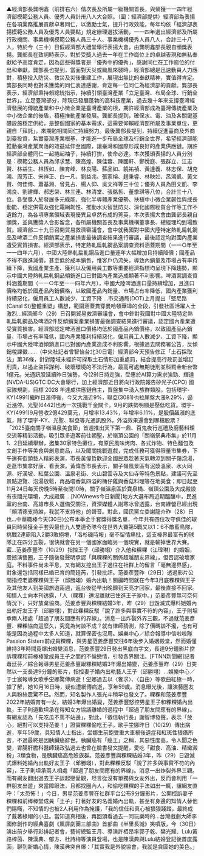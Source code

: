 ▲經濟部長龔明鑫（前排右六）偕次長及所屬一級機關首長，與榮獲一一四年經濟部模範公務人員、優秀人員計卅八人大合照。（圖：經濟部提供）經濟部為表揚在各項業務推展貢獻卓著同仁，以激勵士氣，提升行政效能，每年均依「經濟部表揚模範公務人員及優秀人員要點」規定辦理選拔活動，一一四年選出經濟部及所屬行政機關、事業機構模範公務人員三十人、事業機構優秀人員八人，合計三十八人，特於今（三十）日假經濟部大禮堂舉行表揚大會，由龔明鑫部長親自頒獎表揚。龔部長在致詞時表示，對於受獎人過去一年在工作崗位上的卓越表現和無私奉獻給予高度肯定，因為這些得獎者是「優秀中的優秀」，感謝同仁在工作崗位的付出和奉獻。龔部長也提到，當面對天災或颱風來襲時，經濟部總是迅速動員人力應對，積極投入防災、救災及災後重建工作，展現出無比的奉獻精神，實值得肯定。龔部長同時也對未獲獎的同仁表達感謝，肯定每一位同仁為經濟部的貢獻。龔部長表示，經濟部秉持賴總統指示，持續引領臺灣產業「立足臺灣、布局全球、行銷全世界」。立足臺灣部分，除現已發展蓬勃的高科技產業，過去幾十年來支撐臺灣經濟發展的傳統產業和中小微企業是臺灣產業的根，期許經濟部成為臺灣傳統產業及中小微企業的後盾，積極推動產業發展。龔部長提到，確保水、電、油及各關鍵基礎設施穩定供給，是整個國家的基本需求，這需要仰賴經濟部所屬及事業單位，更親自「拜託」，來期勉相關同仁持續努力。最後龔部長提到，持續促進臺商及外商到臺投資，紮實臺灣產業根基，才能進一步布局全球及行銷全世界，希望經濟部能推動臺灣產業聚落的效益延伸至國際，讓臺灣和國際形成良好的產業供應鏈。期許經濟部全體同仁一起捲起袖子，持續打拚，使命必達。本次獲頒表揚的人員分別是：模範公務人員為邱求慧、陳高煌、陳佳蓉、陳國軒、鄭悅庭、張群立、江志賢、林益生、林恆如、陳育峰、林良陽、蘇品如、饒祐禎、黃達義、林志保、胡克鴻、周芳正、宋祥正、白一凡、劉益兆、張家榕、趙秉睿、林映如、呂鴻凱、黃文賢、何佳倚、蕭基淵、曾見占、楊人仰、吳文祥等三十位；優秀人員為田文凱、李鴻良、劉建輝、郝志榮、林三連、林清堂、張銘哲、董季琪等八位，合計三十八位。各受獎人於發展多元綠能、強化半導體產業優勢、扶植中小微企業韌性與成長動能、穩定供電及強化電網韌性、推動水災智慧防災、深化國際經貿合作等工作不遺餘力，為各項專業領域表現優異且卓然有成的菁英，本次表揚大會由龔部長親自頒獎，並與獲獎人合影留念，各所屬機關首長及事業機構董事長、總經理均到場致賀。經濟部二十九日召開貿易救濟審議會，會中就我國對中國大陸特定熱軋扁軋鋼品及啤酒二件反傾銷案之產業損害最後調查結果進行審議，最後認定均對國內產業遭受實質損害。經濟部表示，特定熱軋扁軋鋼品案調查資料涵蓋期間（一一○年至一一四年六月），中國大陸熱軋扁軋鋼品進口量逐年大幅增加且持續降價；國產品不得不跟進減價，甚至低於成本銷售，惟客戶仍流失，導致內銷量及市場占有率持續下降，我國產業生產、獲利以及僱用員工數等重要經濟指標均呈現下降趨勢，顯示中國大陸熱軋扁軋鋼品傾銷進口已對國內產業造成顯著不利影響。啤酒案調查資料涵蓋期間（一一○年至一一四年六月），中國大陸啤酒進口量持續增加，且進口價格均低於國產品內銷價格，以致國產品內銷量、市場占有率降低，國內產業獲利持續惡化，僱用員工人數減少、工資下降 ...市交通局(DOT)上月提出「堅尼路(Canal St)整體重塑」構想，範圍涵蓋貫穿曼哈頓華埠的全段，引發社區活躍人士激烈...經濟部今（29）日召開貿易救濟審議會，會中針對我國對中國大陸特定熱軋扁軋鋼品及啤酒2件反傾銷案產業損害最後調查結果進行審議，認定國內產業遭受實質損害。經濟部認定啤酒進口價格均低於國產品內銷價格，以致國產品內銷量、市場占有率降低，國內產業獲利持續惡化，僱用員工人數減少、工資下降，顯示中國大陸啤酒傾銷進口已對國內產業造成不利影響。根據過去關務署公告，反傾銷稅課徵......（中央社記者曾智怡台北30日電）經濟部今天預告修正「土石採取法」第36條，針對陸域未經許可採取土石情形加重處罰，結合提高行政罰並增訂刑責，以遏止盜採謀利、破壞環境的不法行為，最高可處無期徒刑並科罰金新台幣1億元。光通訊股延續昨日強勢，今(29)日持走強，受惠於AI算力需求強勁、輝達 (NVDA-US)GTC DC大會舉行，加上經濟部近日將向行政院報告矽光子(CPO) 國家隊規劃，目標 2028 年達成供應鏈自主，買盤集中湧入族群類股。包括環宇- KY(4991)繼昨日漲停後，今又大漲近9%，聯亞(3081)也拉尾盤大漲9.29%，逼近漲停。光聖(6442)也再一次挑戰千金關卡，9月的跌勢明顯是壓低吃貨。環宇- KY(4991)9月營收2億429萬元，月增率13.43%，年增率6.11%，是股價飆漲的底氣，除了環宇-KY、光聖、聯亞等光通訊股外，外溢效果還會到哪檔股票？「2025臺南關子嶺溫泉美食節」首週推出天下第一鼎、百鬼夜行巡禮及廚藝料理交流等精彩活動，吸引眾多遊客前往朝聖，於嶺頂公園的「關嶺祭典市集」於11月1、2日延續舉辦，邀集30家特色攤位，有原民風味烤肉、各式炸物、特色麵包及文創手作等美食與創意商品，以及闖關挑戰遊戲，完成任務可獲得限量市集券，下午還有街頭藝人精彩表演，市長黃偉哲歡迎全國民眾趁著天氣轉涼到關子嶺泡湯，走逛市集拿好康、看表演。黃偉哲市長表示，關子嶺風景區有泥漿溫泉、水火同源、好漢坡、紅葉公園、溫泉老街、火山碧雲寺及大仙寺等特色景點，建議可先至景點遊覽、泡湯放鬆，再品嚐香氣四溢的桶仔雞與香菇料理等在地美食；即日起至11月24日每天傍晚5時至夜間10時，關子嶺溫泉區於寶泉橋、嶺頂公園及大成殿設有夜間光環境，大成殿廣 ...[NOWnews今日新聞]地方大選布局近期醞釀中，民進黨的台南、高雄市長人選備受關注，資深媒體人謝寒冰曾透露，台南綠營已經出現「賴清德支持誰，我就不支持他」的聲音。對此，國民黨立委謝龍介昨（28）日也...中華職棒今天(30日)公布本季金手套獎得獎名單，今年共有四位攻守俱佳的球員同時榮獲金手套與最佳九人雙道奇隊今在世界大賽第5戰又以1：6不敵藍鳥隊，挑戰2連霸陷入2勝3敗絕境，「洛杉磯時報」毫不留情痛批，這支棒界最富有的球隊正在四分五裂，很快就會在另一個國家面臨另一個現實，就是輸掉世界大賽。 藍...范姜彥豐昨（10/29）指控王子（邱勝翊）介入他和粿粿（江瑋琳）的婚姻，震撼演藝圈，王子隨後發聲明承認「與粿粿的關係超越朋友界線」，但否認破壞家庭。不料事件尚未平息，又有網友挖出王子過往在社群上的留言「毫無邊界感」，對象還包括同樣已婚已育的簡廷芮，引發批評。范姜彥豐昨（29日）透過影片公開指控老婆粿粿與王子（邱勝翊）婚內出軌！關鍵時間就在今年3月底粿粿與王子及其他友人到美國旅遊兩週，返台後從早出晚歸到天亮才回家，最後直接不回家。知情人士向本刊透露，「人（粿粿）還沒離就已住進王子家中。」范姜彥豐無可奈何情況下，只好放棄協商。范姜彥豐與粿粿結婚3年，昨（29）日毀滅式爆料她婚內出軌好友王子（邱勝翊），對此粿粿反駁「說了許多與事實不符的內容」，王子則坦承兩人相處「超過了朋友間應有的界線」。消息一出炸裂外界三觀，不過就范姜彥豐、粿粿協商這麼久，究竟為何談不成？就有律師猜測，除了價碼談不攏，也有可能是因為過程中太多人知道，就算保密也沒用。娛樂中心／綜合報導中信啦啦隊Passion Sisters前成員粿粿，與男星范姜彥豐交往6年後步入婚姻殿堂，然而婚僅維持3年時間竟爆出婚變消息，范姜彥豐29日發出黑底白字文，長達9分鐘影片控訴粿粿和前棒棒堂成員王子之間的不倫戀情，引發各界關注。[FTNN新聞網]記者蕭廷芬／綜合報導男星范姜彥豐跟粿粿結婚3年爆出婚變，范姜彥豐昨（29）日突然以一支長達9分鐘的影片，指控妻子婚內出軌藝人王子（邱勝翊）...娛樂中心／于士宸報導女歌手坣娜驚傳病逝！坣娜過去以〈奢求〉、〈自由〉等歌曲紅極一時，據了解，她10月16日時，疑似遭網傳病逝，享年59歲。消息曝光後，讓演藝圈友人與粉絲震驚不已。然而，知名製作人張光斗稍早也發文了。粿粿和范姜彥豐2022年結婚育有一女，結婚3年爆出婚變，范姜彥豐怒控男星王子和粿粿婚內出軌，王子則道歉坦承在得知女方協議離婚的過程中「超過了朋友間應有的界線」。有網友認為「先吃瓜不罵不站邊」，對此，「徵信執行長」謝智博發聲，表示「放心，絕對可以支持范姜！」證實粿粿偷吃王子。歌手坣娜昨日（10/29）傳出病逝，享年59歲，具知情人士指出，坣娜生前飽受重大車禍後遺症和紅斑性狼瘡所苦，不過最終是因胰臟癌辭世。胰臟癌有「癌王」之稱，其惡性度高，令人聞之色變，胃腸肝膽科醫師錢政弘過去也曾在臉書發文提醒，愛吃「甜食、高油、精緻澱粉」3類食物，是胰臟癌高危險族群。范姜彥豐與粿粿結婚3年，昨（29）日毀滅式爆料她婚內出軌好友王子（邱勝翊），對此粿粿反駁「說了許多與事實不符的內容」，王子則坦承兩人相處「超過了朋友間應有的界線」。消息一出炸裂外界三觀。而有網友翻出過去王子談起戀愛觀，坦言從沒有單獨與女友外出，反而會利用「一群朋友出遊」來當障眼法，且都找圈內人，和偷吃粿粿的手法如出一輒，讓網友直呼：「太恐怖！」今日，男星范姜彥豐在社群平台公布9分鐘影片，公開控訴妻子粿粿和前棒棒堂成員「王子」打著好友的名義婚內出軌，甚至有身邊的知情人替他們隱瞞，不知情的也被2人利用作為掩護，「我的信任和真心被狠狠踐踏，最終成了戴著綠帽的小丑。當知道真相後，再回頭看過去一同玩樂時的...台灣戲劇大師李國修創作的經典喜劇《風屏劇團三部曲》首部曲《半里長城》笑噴版，今（30日）演出前夕舉行彩排記者會，藝術總監王月、導演許栢昂率郭子乾、樊光耀、Lulu黃路梓茵、陳漢典、郁方、杜詩梅等演員登場，也是陳漢典與Lulu結婚登記後首度露面，聊到新婚心情，陳漢典突自爆：「其實我是外貌協會，我就是貪圖她的美色。」